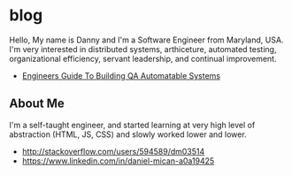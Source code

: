 # blog
Hello, My name is Danny and I'm a Software Engineer from Maryland, USA.  I'm very interested in distributed systems,
arthiceture, automated testing, organizational efficiency, servant leadership, and continual improvement.

- [Engineers Guide To Building QA Automatable Systems](/automatable-testability)





## About Me
I'm a self-taught engineer, and started learning at very high level of abstraction (HTML, JS, CSS) and slowly 
worked lower and lower.


- http://stackoverflow.com/users/594589/dm03514
- https://www.linkedin.com/in/daniel-mican-a0a19425
